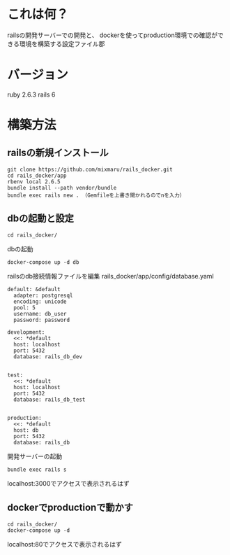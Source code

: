 # これは何？

railsの開発サーバーでの開発と、
dockerを使ってproduction環境での確認ができる環境を構築する設定ファイル郡

# バージョン

ruby 2.6.3
rails 6

# 構築方法

## railsの新規インストール
```
git clone https://github.com/mixmaru/rails_docker.git
cd rails_docker/app
rbenv local 2.6.5
bundle install --path vendor/bundle
bundle exec rails new . （Gemfileを上書き聞かれるのでnを入力）
```

## dbの起動と設定
```
cd rails_docker/
```
dbの起動
```
docker-compose up -d db
```

railsのdb接続情報ファイルを編集
rails_docker/app/config/database.yaml
```
default: &default
  adapter: postgresql
  encoding: unicode
  pool: 5
  username: db_user
  password: password

development:
  <<: *default
  host: localhost
  port: 5432
  database: rails_db_dev


test:
  <<: *default
  host: localhost
  port: 5432
  database: rails_db_test


production:
  <<: *default
  host: db
  port: 5432
  database: rails_db
```

開発サーバーの起動
```
bundle exec rails s 
```

localhost:3000でアクセスで表示されるはず

## dockerでproductionで動かす
```
cd rails_docker/
docker-compose up -d
```

localhost:80でアクセスで表示されるはず
